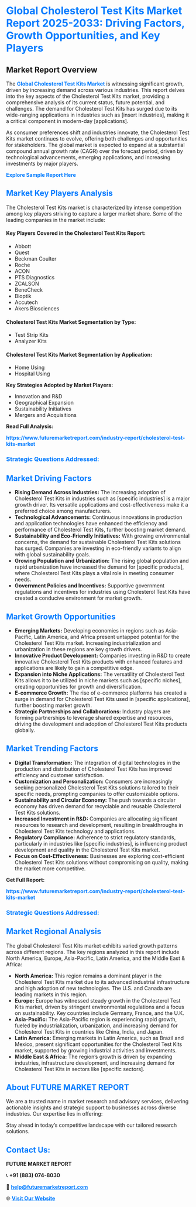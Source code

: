 <h1 style="color: #007BFF;">Global Cholesterol Test Kits Market Report 2025-2033: Driving Factors, Growth Opportunities, and Key Players</h1>

<section id="overview">
<h2>Market Report Overview</h2>
<p>The <a href="https://www.futuremarketreport.com/industry-report/cholesterol-test-kits-market" style="color: #007BFF; text-decoration: none;"><strong>Global Cholesterol Test Kits Market</strong></a> is witnessing significant growth, driven by increasing demand across various industries. This report delves into the key aspects of the Cholesterol Test Kits market, providing a comprehensive analysis of its current status, future potential, and challenges. The demand for Cholesterol Test Kits has surged due to its wide-ranging applications in industries such as [insert industries], making it a critical component in modern-day [applications].</p>
<p>As consumer preferences shift and industries innovate, the Cholesterol Test Kits market continues to evolve, offering both challenges and opportunities for stakeholders. The global market is expected to expand at a substantial compound annual growth rate (CAGR) over the forecast period, driven by technological advancements, emerging applications, and increasing investments by major players.</p>
</section>

<section id="overview">
<p><a href="https://www.futuremarketreport.com/request-sample/reportId=80117" style="color: #007BFF; text-decoration: none;"><strong>Explore Sample Report Here</strong></a></p>
</section>

<section id="key-players">
<h2 style="color: #007BFF;">Market Key Players Analysis</h2>
<p>The Cholesterol Test Kits market is characterized by intense competition among key players striving to capture a larger market share. Some of the leading companies in the market include:</p>
<h4>Key Players Covered in the Cholesterol Test Kits Report:</h4>
<ul><li>Abbott</li><li>Quest</li><li>Beckman Coulter</li><li>Roche</li><li>ACON</li><li>PTS Diagnostics</li><li>ZCALSON</li><li>BeneCheck</li><li>Bioptik</li><li>Accutech</li><li>Akers Biosciences</li></ul>
<h4>Cholesterol Test Kits Market Segmentation by Type:</h4>
<ul><li>Test Strip Kits</li><li>Analyzer Kits</li></ul>

<h4>Cholesterol Test Kits Market Segmentation by Application:</h4>
<ul><li>Home Using</li><li>Hospital Using</li></ul>
<p><strong>Key Strategies Adopted by Market Players:</strong></p>
<ul>
<li>Innovation and R&D</li>
<li>Geographical Expansion</li>
<li>Sustainability Initiatives</li>
<li>Mergers and Acquisitions</li>
</ul>
</section>

<section>
<p><strong>Read Full Analysis: </strong></p><a href="https://www.futuremarketreport.com/industry-report/cholesterol-test-kits-market" style="color: #007BFF; text-decoration: none;"><strong>https://www.futuremarketreport.com/industry-report/cholesterol-test-kits-market</strong></a>
<h3 style="color: #007BFF;">Strategic Questions Addressed:</h3>
</section>

<section id="driving-factors">
<h2 style="color: #007BFF;">Market Driving Factors</h2>
<ul>
<li><strong>Rising Demand Across Industries:</strong> The increasing adoption of Cholesterol Test Kits in industries such as [specific industries] is a major growth driver. Its versatile applications and cost-effectiveness make it a preferred choice among manufacturers.</li>
<li><strong>Technological Advancements:</strong> Continuous innovations in production and application technologies have enhanced the efficiency and performance of Cholesterol Test Kits, further boosting market demand.</li>
<li><strong>Sustainability and Eco-Friendly Initiatives:</strong> With growing environmental concerns, the demand for sustainable Cholesterol Test Kits solutions has surged. Companies are investing in eco-friendly variants to align with global sustainability goals.</li>
<li><strong>Growing Population and Urbanization:</strong> The rising global population and rapid urbanization have increased the demand for [specific products], where Cholesterol Test Kits plays a vital role in meeting consumer needs.</li>
<li><strong>Government Policies and Incentives:</strong> Supportive government regulations and incentives for industries using Cholesterol Test Kits have created a conducive environment for market growth.</li>
</ul>
</section>

<section id="growth-opportunities">
<h2 style="color: #007BFF;">Market Growth Opportunities</h2>
<ul>
<li><strong>Emerging Markets:</strong> Developing economies in regions such as Asia-Pacific, Latin America, and Africa present untapped potential for the Cholesterol Test Kits market. Increasing industrialization and urbanization in these regions are key growth drivers.</li>
<li><strong>Innovative Product Development:</strong> Companies investing in R&D to create innovative Cholesterol Test Kits products with enhanced features and applications are likely to gain a competitive edge.</li>
<li><strong>Expansion into Niche Applications:</strong> The versatility of Cholesterol Test Kits allows it to be utilized in niche markets such as [specific niches], creating opportunities for growth and diversification.</li>
<li><strong>E-commerce Growth:</strong> The rise of e-commerce platforms has created a surge in demand for Cholesterol Test Kits used in [specific applications], further boosting market growth.</li>
<li><strong>Strategic Partnerships and Collaborations:</strong> Industry players are forming partnerships to leverage shared expertise and resources, driving the development and adoption of Cholesterol Test Kits products globally.</li>
</ul>
</section>

<section id="trending-factors">
<h2 style="color: #007BFF;">Market Trending Factors</h2>
<ul>
<li><strong>Digital Transformation:</strong> The integration of digital technologies in the production and distribution of Cholesterol Test Kits has improved efficiency and customer satisfaction.</li>
<li><strong>Customization and Personalization:</strong> Consumers are increasingly seeking personalized Cholesterol Test Kits solutions tailored to their specific needs, prompting companies to offer customizable options.</li>
<li><strong>Sustainability and Circular Economy:</strong> The push towards a circular economy has driven demand for recyclable and reusable Cholesterol Test Kits solutions.</li>
<li><strong>Increased Investment in R&D:</strong> Companies are allocating significant resources to research and development, resulting in breakthroughs in Cholesterol Test Kits technology and applications.</li>
<li><strong>Regulatory Compliance:</strong> Adherence to strict regulatory standards, particularly in industries like [specific industries], is influencing product development and quality in the Cholesterol Test Kits market.</li>
<li><strong>Focus on Cost-Effectiveness:</strong> Businesses are exploring cost-efficient Cholesterol Test Kits solutions without compromising on quality, making the market more competitive.</li>
</ul>
</section>

<section>
<p><strong>Get Full Report: </strong></p><a href="https://www.futuremarketreport.com/industry-report/cholesterol-test-kits-market" style="color: #007BFF; text-decoration: none;"><strong>https://www.futuremarketreport.com/industry-report/cholesterol-test-kits-market</strong></a>
<h3 style="color: #007BFF;">Strategic Questions Addressed:</h3>
</section>


<section id="regional-analysis">
<h2 style="color: #007BFF;">Market Regional Analysis</h2>
<p>The global Cholesterol Test Kits market exhibits varied growth patterns across different regions. The key regions analyzed in this report include North America, Europe, Asia-Pacific, Latin America, and the Middle East & Africa:</p>
<ul>
<li><strong>North America:</strong> This region remains a dominant player in the Cholesterol Test Kits market due to its advanced industrial infrastructure and high adoption of new technologies. The U.S. and Canada are leading markets in this region.</li>
<li><strong>Europe:</strong> Europe has witnessed steady growth in the Cholesterol Test Kits market, driven by stringent environmental regulations and a focus on sustainability. Key countries include Germany, France, and the U.K.</li>
<li><strong>Asia-Pacific:</strong> The Asia-Pacific region is experiencing rapid growth, fueled by industrialization, urbanization, and increasing demand for Cholesterol Test Kits in countries like China, India, and Japan.</li>
<li><strong>Latin America:</strong> Emerging markets in Latin America, such as Brazil and Mexico, present significant opportunities for the Cholesterol Test Kits market, supported by growing industrial activities and investments.</li>
<li><strong>Middle East & Africa:</strong> The region’s growth is driven by expanding industries, infrastructure development, and increasing demand for Cholesterol Test Kits in sectors like [specific sectors].</li>
</ul>
</section>

<footer>
<h2 style="color: #007BFF;">About FUTURE MARKET REPORT</h2>
<p>We are a trusted name in market research and advisory services, delivering actionable insights and strategic support to businesses across diverse industries. Our expertise lies in offering:</p>

<p>Stay ahead in today’s competitive landscape with our tailored research solutions.</p>

<h2 style="color: #007BFF;">Contact Us:</h2>
<p><strong>FUTURE MARKET REPORT</strong></p>
<p>📞 <strong>+91 (883) 074-8030</strong></p>
<p>📧 <strong><a href="mailto:help@futuremarketreport.com" style="color: #007BFF;">help@futuremarketreport.com</a></strong></p>
<p>🌐 <strong><a href="https://www.futuremarketreport.com/" style="color: #007BFF;">Visit Our Website</a></strong></p>
</footer>
